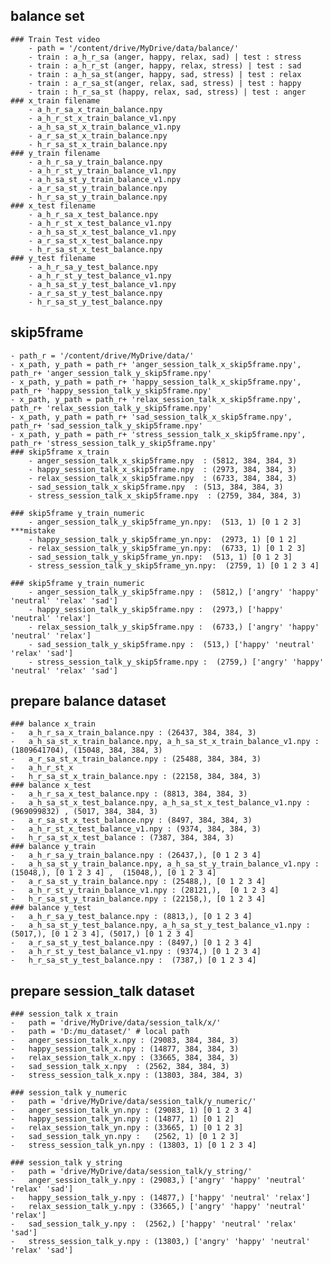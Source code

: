 ## balance set
	### Train Test video
		- path = '/content/drive/MyDrive/data/balance/'
		- train : a_h_r_sa (anger, happy, relax, sad) | test : stress
		- train : a_h_r_st (anger, happy, relax, stress) | test : sad
		- train : a_h_sa_st(anger, happy, sad, stress) | test : relax
		- train : a_r_sa_st(anger, relax, sad, stress) | test : happy
		- train : h_r_sa_st (happy, relax, sad, stress) | test : anger
	### x_train filename 
		- a_h_r_sa_x_train_balance.npy
		- a_h_r_st_x_train_balance_v1.npy
		- a_h_sa_st_x_train_balance_v1.npy
		- a_r_sa_st_x_train_balance.npy
		- h_r_sa_st_x_train_balance.npy	
	### y_train filename 
		- a_h_r_sa_y_train_balance.npy
		- a_h_r_st_y_train_balance_v1.npy
		- a_h_sa_st_y_train_balance_v1.npy
		- a_r_sa_st_y_train_balance.npy
		- h_r_sa_st_y_train_balance.npy
	### x_test filename 
		- a_h_r_sa_x_test_balance.npy
		- a_h_r_st_x_test_balance_v1.npy
		- a_h_sa_st_x_test_balance_v1.npy
		- a_r_sa_st_x_test_balance.npy
		- h_r_sa_st_x_test_balance.npy
	### y_test filename 
		- a_h_r_sa_y_test_balance.npy
		- a_h_r_st_y_test_balance_v1.npy
		- a_h_sa_st_y_test_balance_v1.npy
		- a_r_sa_st_y_test_balance.npy
		- h_r_sa_st_y_test_balance.npy
	
## skip5frame
	- path_r = '/content/drive/MyDrive/data/'
	- x_path, y_path = path_r+ 'anger_session_talk_x_skip5frame.npy', path_r+ 'anger_session_talk_y_skip5frame.npy'
	- x_path, y_path = path_r+ 'happy_session_talk_x_skip5frame.npy', path_r+ 'happy_session_talk_y_skip5frame.npy'
	- x_path, y_path = path_r+ 'relax_session_talk_x_skip5frame.npy', path_r+ 'relax_session_talk_y_skip5frame.npy'
	- x_path, y_path = path_r+ 'sad_session_talk_x_skip5frame.npy', path_r+ 'sad_session_talk_y_skip5frame.npy'
	- x_path, y_path = path_r+ 'stress_session_talk_x_skip5frame.npy', path_r+ 'stress_session_talk_y_skip5frame.npy'
	### skip5frame x_train
		- anger_session_talk_x_skip5frame.npy  : (5812, 384, 384, 3)
		- happy_session_talk_x_skip5frame.npy  : (2973, 384, 384, 3)
		- relax_session_talk_x_skip5frame.npy  : (6733, 384, 384, 3)
		- sad_session_talk_x_skip5frame.npy  : (513, 384, 384, 3)
		- stress_session_talk_x_skip5frame.npy  : (2759, 384, 384, 3)
		
	### skip5frame y_train_numeric
		- anger_session_talk_y_skip5frame_yn.npy:  (513, 1) [0 1 2 3] ***mistake
		- happy_session_talk_y_skip5frame_yn.npy:  (2973, 1) [0 1 2]
		- relax_session_talk_y_skip5frame_yn.npy:  (6733, 1) [0 1 2 3]
		- sad_session_talk_y_skip5frame_yn.npy:  (513, 1) [0 1 2 3]
		- stress_session_talk_y_skip5frame_yn.npy:  (2759, 1) [0 1 2 3 4]
	
	### skip5frame y_train_numeric
		- anger_session_talk_y_skip5frame.npy :  (5812,) ['angry' 'happy' 'neutral' 'relax' 'sad']
		- happy_session_talk_y_skip5frame.npy :  (2973,) ['happy' 'neutral' 'relax']
		- relax_session_talk_y_skip5frame.npy :  (6733,) ['angry' 'happy' 'neutral' 'relax']
		- sad_session_talk_y_skip5frame.npy :  (513,) ['happy' 'neutral' 'relax' 'sad']
		- stress_session_talk_y_skip5frame.npy :  (2759,) ['angry' 'happy' 'neutral' 'relax' 'sad']	
	
## prepare balance dataset
	### balance x_train
	-	a_h_r_sa_x_train_balance.npy : (26437, 384, 384, 3)
	-	a_h_sa_st_x_train_balance.npy, a_h_sa_st_x_train_balance_v1.npy : (1809641704), (15048, 384, 384, 3)
	-	a_r_sa_st_x_train_balance.npy : (25488, 384, 384, 3)
	-	a_h_r_st_x
	-	h_r_sa_st_x_train_balance.npy : (22158, 384, 384, 3)
	### balance x_test
	-	a_h_r_sa_x_test_balance.npy : (8813, 384, 384, 3)
	-	a_h_sa_st_x_test_balance.npy, a_h_sa_st_x_test_balance_v1.npy : (969099832) , (5017, 384, 384, 3)
	-	a_r_sa_st_x_test_balance.npy : (8497, 384, 384, 3)
	-	a_h_r_st_x_test_balance_v1.npy : (9374, 384, 384, 3)
	-	h_r_sa_st_x_test_balance : (7387, 384, 384, 3)
	### balance y_train
	-	a_h_r_sa_y_train_balance.npy : (26437,), [0 1 2 3 4]
	-	a_h_sa_st_y_train_balance.npy, a_h_sa_st_y_train_balance_v1.npy : (15048,), [0 1 2 3 4] ,  (15048,), [0 1 2 3 4]
	-	a_r_sa_st_y_train_balance.npy : (25488,), [0 1 2 3 4]
	-	a_h_r_st_y_train_balance_v1.npy : (28121,),  [0 1 2 3 4]
	-	h_r_sa_st_y_train_balance.npy : (22158,), [0 1 2 3 4]
	### balance y_test
	-	a_h_r_sa_y_test_balance.npy : (8813,), [0 1 2 3 4]
	-	a_h_sa_st_y_test_balance.npy, a_h_sa_st_y_test_balance_v1.npy : (5017,), [0 1 2 3 4], (5017,) [0 1 2 3 4]
	-	a_r_sa_st_y_test_balance.npy : (8497,) [0 1 2 3 4]
	-	a_h_r_st_y_test_balance_v1.npy : (9374,) [0 1 2 3 4]
	-	h_r_sa_st_y_test_balance.npy :  (7387,) [0 1 2 3 4]
 
## prepare session_talk dataset
	### session_talk x_train
	-	path = 'drive/MyDrive/data/session_talk/x/'
	-	path = 'D:/mu_dataset/' # local path
	-	anger_session_talk_x.npy : (29083, 384, 384, 3)
	-	happy_session_talk_x.npy : (14877, 384, 384, 3)
	-	relax_session_talk_x.npy : (33665, 384, 384, 3)
	-	sad_session_talk_x.npy  : (2562, 384, 384, 3)
	-	stress_session_talk_x.npy : (13803, 384, 384, 3)
	
	### session_talk y_numeric
	-	path = 'drive/MyDrive/data/session_talk/y_numeric/'
	-	anger_session_talk_yn.npy : (29083, 1) [0 1 2 3 4]
	-	happy_session_talk_yn.npy : (14877, 1) [0 1 2]
	-	relax_session_talk_yn.npy : (33665, 1) [0 1 2 3]
	-	sad_session_talk_yn.npy : 	(2562, 1) [0 1 2 3]
	-	stress_session_talk_yn.npy : (13803, 1) [0 1 2 3 4]
	
	### session_talk y_string
	-	path = 'drive/MyDrive/data/session_talk/y_string/'	
	-	anger_session_talk_y.npy : (29083,) ['angry' 'happy' 'neutral' 'relax' 'sad']
	-	happy_session_talk_y.npy : (14877,) ['happy' 'neutral' 'relax']
	-	relax_session_talk_y.npy : (33665,) ['angry' 'happy' 'neutral' 'relax']
	-	sad_session_talk_y.npy :  (2562,) ['happy' 'neutral' 'relax' 'sad']
	-	stress_session_talk_y.npy : (13803,) ['angry' 'happy' 'neutral' 'relax' 'sad']